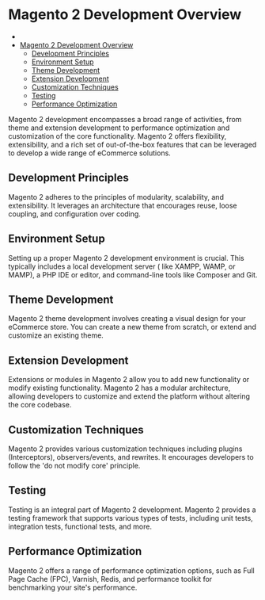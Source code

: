 # Magento 2 Development Overview
- 
- [Magento 2 Development Overview](#magento-2-development-overview)
    * [Development Principles](#development-principles)
    * [Environment Setup](#environment-setup)
    * [Theme Development](#theme-development)
    * [Extension Development](#extension-development)
    * [Customization Techniques](#customization-techniques)
    * [Testing](#testing)
    * [Performance Optimization](#performance-optimization)

Magento 2 development encompasses a broad range of activities, from theme and extension development to performance
optimization and customization of the core functionality. Magento 2 offers flexibility, extensibility, and a rich set of
out-of-the-box features that can be leveraged to develop a wide range of eCommerce solutions.

## Development Principles

Magento 2 adheres to the principles of modularity, scalability, and extensibility. It leverages an architecture that
encourages reuse, loose coupling, and configuration over coding.

## Environment Setup

Setting up a proper Magento 2 development environment is crucial. This typically includes a local development server (
like XAMPP, WAMP, or MAMP), a PHP IDE or editor, and command-line tools like Composer and Git.

## Theme Development

Magento 2 theme development involves creating a visual design for your eCommerce store. You can create a new theme from
scratch, or extend and customize an existing theme.

## Extension Development

Extensions or modules in Magento 2 allow you to add new functionality or modify existing functionality. Magento 2 has a
modular architecture, allowing developers to customize and extend the platform without altering the core codebase.

## Customization Techniques

Magento 2 provides various customization techniques including plugins (Interceptors), observers/events, and rewrites. It
encourages developers to follow the 'do not modify core' principle.

## Testing

Testing is an integral part of Magento 2 development. Magento 2 provides a testing framework that supports various types
of tests, including unit tests, integration tests, functional tests, and more.

## Performance Optimization

Magento 2 offers a range of performance optimization options, such as Full Page Cache (FPC), Varnish, Redis, and
performance toolkit for benchmarking your site's performance.
